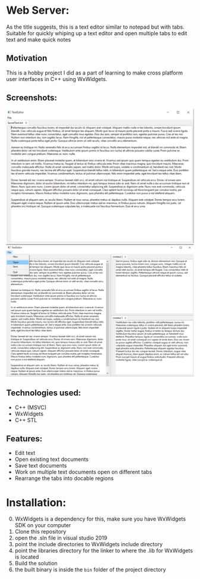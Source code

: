 # Web Server:
As the title suggests, this is a text editor similar to notepad but with tabs. Suitable for quickly whiping up a text editor and open multiple tabs to edit text and make quick notes

## Motivation
This is a hobby project I did as a part of learning to make cross platform user interfaces in C++ using WxWidgets.

## Screenshots:
![1](https://github.com/tarunChand28298/TextEditor/blob/master/screenshots/1.png?raw=true)
![2](https://github.com/tarunChand28298/TextEditor/blob/master/screenshots/2.png?raw=true)

## Technologies used:
* C++ (MSVC)
* WxWidgets
* C++ STL

## Features:
* Edit text
* Open existing text documents
* Save text documents
* Work on multiple text documents open on different tabs
* Rearrange the tabs into docable regions

# Installation:
0. WxWidgets is a dependency for this, make sure you have WxWidgets SDK on your computer
1. Clone this repository
2. open the .sln file in visual studio 2019
3. point the include directories to WxWidgets include directory
4. point the libraries directory for the linker to where the .lib for WxWidgets is located
5. Build the solution
6. the built binary is inside the `bin` folder of the project directory

